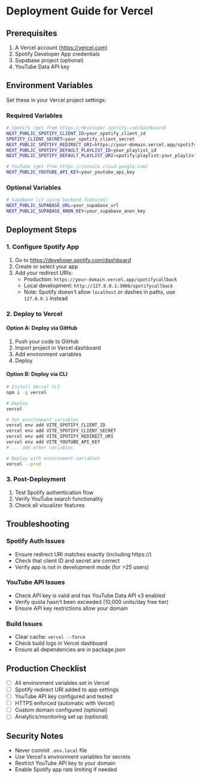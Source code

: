 # Deployment Guide for Vercel

## Prerequisites

1. A Vercel account (https://vercel.com)
2. Spotify Developer App credentials
3. Supabase project (optional)
4. YouTube Data API key

## Environment Variables

Set these in your Vercel project settings:

### Required Variables

```bash
# Spotify (get from https://developer.spotify.com/dashboard)
NEXT_PUBLIC_SPOTIFY_CLIENT_ID=your_spotify_client_id
SPOTIFY_CLIENT_SECRET=your_spotify_client_secret
NEXT_PUBLIC_SPOTIFY_REDIRECT_URI=https://your-domain.vercel.app/spotifycallback
NEXT_PUBLIC_SPOTIFY_DEFAULT_PLAYLIST_ID=your_playlist_id
NEXT_PUBLIC_SPOTIFY_DEFAULT_PLAYLIST_URI=spotify:playlist:your_playlist_id

# YouTube (get from https://console.cloud.google.com)
NEXT_PUBLIC_YOUTUBE_API_KEY=your_youtube_api_key
```

### Optional Variables

```bash
# Supabase (if using backend features)
NEXT_PUBLIC_SUPABASE_URL=your_supabase_url
NEXT_PUBLIC_SUPABASE_ANON_KEY=your_supabase_anon_key
```

## Deployment Steps

### 1. Configure Spotify App

1. Go to https://developer.spotify.com/dashboard
2. Create or select your app
3. Add your redirect URIs:
   - Production: `https://your-domain.vercel.app/spotifycallback`
   - Local development: `http://127.0.0.1:3000/spotifycallback`
   - Note: Spotify doesn't allow `localhost` or dashes in paths, use `127.0.0.1` instead

### 2. Deploy to Vercel

#### Option A: Deploy via GitHub

1. Push your code to GitHub
2. Import project in Vercel dashboard
3. Add environment variables
4. Deploy

#### Option B: Deploy via CLI

```bash
# Install Vercel CLI
npm i -g vercel

# Deploy
vercel

# Set environment variables
vercel env add VITE_SPOTIFY_CLIENT_ID
vercel env add VITE_SPOTIFY_CLIENT_SECRET
vercel env add VITE_SPOTIFY_REDIRECT_URI
vercel env add VITE_YOUTUBE_API_KEY
# ... add other variables

# Deploy with environment variables
vercel --prod
```

### 3. Post-Deployment

1. Test Spotify authentication flow
2. Verify YouTube search functionality
3. Check all visualizer features

## Troubleshooting

### Spotify Auth Issues

- Ensure redirect URI matches exactly (including https://)
- Check that client ID and secret are correct
- Verify app is not in development mode (for >25 users)

### YouTube API Issues

- Check API key is valid and has YouTube Data API v3 enabled
- Verify quota hasn't been exceeded (10,000 units/day free tier)
- Ensure API key restrictions allow your domain

### Build Issues

- Clear cache: `vercel --force`
- Check build logs in Vercel dashboard
- Ensure all dependencies are in package.json

## Production Checklist

- [ ] All environment variables set in Vercel
- [ ] Spotify redirect URI added to app settings
- [ ] YouTube API key configured and tested
- [ ] HTTPS enforced (automatic with Vercel)
- [ ] Custom domain configured (optional)
- [ ] Analytics/monitoring set up (optional)

## Security Notes

- Never commit `.env.local` file
- Use Vercel's environment variables for secrets
- Restrict YouTube API key to your domain
- Enable Spotify app rate limiting if needed
